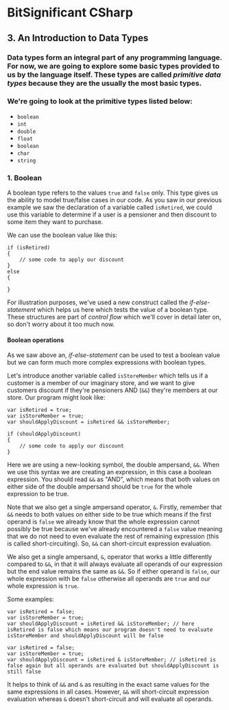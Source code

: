 # BitSignificant CSharp

## 3. An Introduction to Data Types

### Data types form an integral part of any programming language. For now, we are going to explore some basic types provided to us by the language itself. These types are called _primitive data types_ because they are the usually the most basic types.

### We're going to look at the primitive types listed below:
- `boolean`
- `int`
- `double`
- `float`
- `boolean`
- `char`
- `string`

### 1. Boolean 
A boolean type refers to the values `true` and `false` only. This type gives us the ability to model true/false cases in our code. As you saw in our previous example we saw the declaration of a variable called `isRetired`, we could use this variable to determine if a user is a pensioner and then discount to some item they want to purchase.  

We can use the boolean value like this:
```
if (isRetired) 
{
    // some code to apply our discount
} 
else 
{

}
```

For illustration purposes, we've used a new construct called the _if-else-statement_ which helps us here which tests the value of a boolean type. These structures are part of _control flow_ which we'll cover in detail later on, so don't worry about it too much now.  

#### Boolean operations
As we saw above an, _if-else-statement_ can be used to test a boolean value but we can form much more complex expressions with boolean types.

Let's introduce another variable called `isStoreMember` which tells us if a customer is a member of our imaginary store, and we want to give customers discount if they're pensioners AND (`&&`) they're members at our store. Our program might look like:   
```
var isRetired = true;
var isStoreMember = true;
var shouldApplyDiscount = isRetired && isStoreMember;

if (shouldApplyDiscount) 
{
    // some code to apply our discount
}
```  
Here we are using a new-looking symbol, the double ampersand, `&&`. When we use this syntax we are creating an expression, in this case a boolean expression. You should read `&&` as "AND", which means that both values on either side of the double ampersand should be `true` for the whole expression to be true.

Note that we also get a single ampersand operator, `&`. Firstly, remember that `&&` needs to both values on either side to be true which means if the first operand is `false` we already know that the whole expression cannot possibly be true because we've already encountered a `false` value meaning that we do not need to even evaluate the rest of remaining expression (this is called short-circuiting). So, `&&` can short-circuit expression evaluation. 
  
We also get a single ampersand, `&`, operator that works a little differently compared to `&&`, in that it will always evaluate all operands of our expression but the end value remains the same as `&&`. So if either operand is `false`, our whole expression with be `false` otherwise all operands are `true` and our whole expression is `true`.

Some examples:  
```
var isRetired = false;
var isStoreMember = true;
var shouldApplyDiscount = isRetired && isStoreMember; // here isRetired is false which means our program doesn't need to evaluate isStoreMember and shouldApplyDiscount will be false
```

```
var isRetired = false;
var isStoreMember = true;
var shouldApplyDiscount = isRetired & isStoreMember; // isRetired is false again but all operands are evaluated but shouldApplyDiscount is still false
```

It helps to think of `&&` and `&` as resulting in the exact same values for the same expressions in all cases. However, `&&` will short-circuit expression evaluation whereas `&` doesn't short-circuit and will evaluate all operands.
